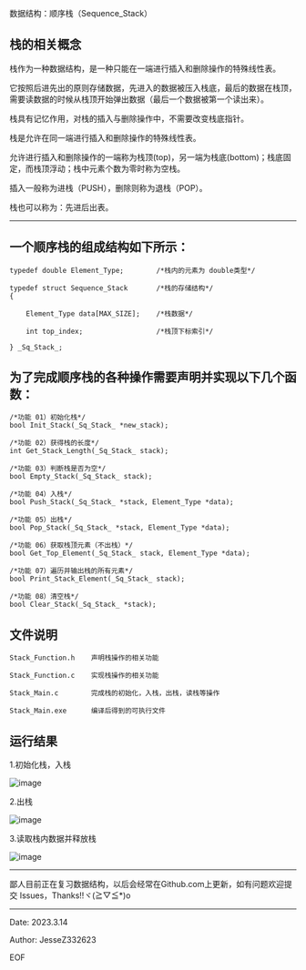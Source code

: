 数据结构：顺序栈（Sequence_Stack）

栈的相关概念
----------------------------------------------------------------------------------------------------------------------------------

栈作为一种数据结构，是一种只能在一端进行插入和删除操作的特殊线性表。

它按照后进先出的原则存储数据，先进入的数据被压入栈底，最后的数据在栈顶，需要读数据的时候从栈顶开始弹出数据（最后一个数据被第一个读出来）。

栈具有记忆作用，对栈的插入与删除操作中，不需要改变栈底指针。

栈是允许在同一端进行插入和删除操作的特殊线性表。

允许进行插入和删除操作的一端称为栈顶(top)，另一端为栈底(bottom)；栈底固定，而栈顶浮动；栈中元素个数为零时称为空栈。

插入一般称为进栈（PUSH），删除则称为退栈（POP）。

栈也可以称为：先进后出表。

----------------------------------------------------------------------------------------------------------------------------------
一个顺序栈的组成结构如下所示：
----------------------------------------------------------------------------------------------------------------------------------

    typedef double Element_Type;        /*栈内的元素为 double类型*/

    typedef struct Sequence_Stack       /*栈的存储结构*/
    {

        Element_Type data[MAX_SIZE];    /*栈数据*/

        int top_index;                  /*栈顶下标索引*/
    
    } _Sq_Stack_;


为了完成顺序栈的各种操作需要声明并实现以下几个函数：
----------------------------------------------------------------------------------------------------------------------------------
    /*功能 01）初始化栈*/
    bool Init_Stack(_Sq_Stack_ *new_stack);

    /*功能 02）获得栈的长度*/
    int Get_Stack_Length(_Sq_Stack_ stack);

    /*功能 03）判断栈是否为空*/
    bool Empty_Stack(_Sq_Stack_ stack);

    /*功能 04）入栈*/
    bool Push_Stack(_Sq_Stack_ *stack, Element_Type *data);

    /*功能 05）出栈*/
    bool Pop_Stack(_Sq_Stack_ *stack, Element_Type *data);

    /*功能 06）获取栈顶元素（不出栈）*/
    bool Get_Top_Element(_Sq_Stack_ stack, Element_Type *data);

    /*功能 07）遍历并输出栈的所有元素*/
    bool Print_Stack_Element(_Sq_Stack_ stack);

    /*功能 08）清空栈*/
    bool Clear_Stack(_Sq_Stack_ *stack);

文件说明
----------------------------------------------------------------------------------------------------------------------------------
    Stack_Function.h    声明栈操作的相关功能

    Stack_Function.c    实现栈操作的相关功能

    Stack_Main.c        完成栈的初始化，入栈，出栈，读栈等操作

    Stack_Main.exe      编译后得到的可执行文件
    
运行结果
----------------------------------------------------------------------------------------------------------------------------------
1.初始化栈，入栈

   ![image](https://user-images.githubusercontent.com/101250851/225480279-dc664f14-3316-4137-ad9a-786b0048f25a.png)

2.出栈

   ![image](https://user-images.githubusercontent.com/101250851/225480399-08f69f93-c4ff-4596-8ace-26b32f43a7ae.png)

3.读取栈内数据并释放栈

   ![image](https://user-images.githubusercontent.com/101250851/225480486-300e8ca4-93b0-44d0-a3f3-5407821be90a.png)

----------------------------------------------------------------------------------------------------------------------------------

鄙人目前正在复习数据结构，以后会经常在Github.com上更新，如有问题欢迎提交 Issues，Thanks!!ヾ(≧▽≦*)o

----------------------------------------------------------------------------------------------------------------------------------
Date: 2023.3.14        

Author: JesseZ332623

EOF
